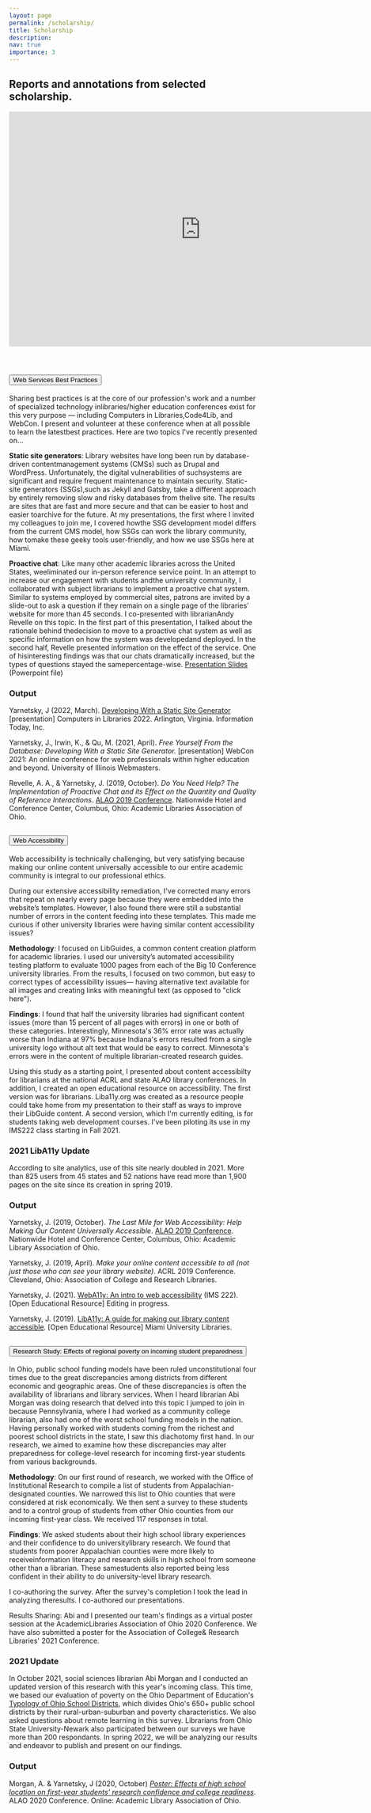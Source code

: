 ```yaml
---
layout: page
permalink: /scholarship/
title: Scholarship
description:
nav: true
importance: 3
---
```

<h2 class="page-header">Reports and annotations from selected scholarship.</h2>

<iframe src="https://docs.google.com/presentation/d/e/2PACX-1vTG2G3fwmcnddCc9R8lYzd93YDN34HQGS_DrWdYgmPdog4ewI03z7oc-2Advf2WQLgH4DIE6-LC3Gmg/embed?start=false&loop=false&delayms=3000" frameborder="0" width="773" height="475" allowfullscreen="true" mozallowfullscreen="true" webkitallowfullscreen="true" style="margin-bottom:2em;"></iframe>

<div class="accordion" id="scholarship-accordion" markdown="1">
  <div class="card">
    <div class="card-header" id="headingOne">
      <h2 class="mb-0">
        <button class="btn btn-link btn-block text-left collapsed" data-toggle="collapse" data-target="#collapseOne" aria-expanded="true" aria-controls="collapseOne">Web Services Best Practices</button>
      </h2>
    </div>
    <div id="collapseOne" class="collapse" aria-labelledby="headingOne" data-parent="#scholarship-accordion">
      <div class="card-body" markdown="1">

Sharing best practices is at the core of our profession's work and a number of specialized technology inlibraries/higher education conferences exist for this very purpose — including Computers in Libraries,Code4Lib, and WebCon. I present and volunteer at these conference when at all possible to learn the latestbest practices. Here are two topics I've recently presented on...

**Static site generators**: Library websites have long been run by database-driven contentmanagement systems (CMSs) such as Drupal and WordPress. Unfortunately, the digital vulnerabilities of suchsystems are significant and require frequent maintenance to maintain security. Static-site generators (SSGs),such as Jekyll and Gatsby, take a different approach by entirely removing slow and risky databases from thelive site. The results are sites that are fast and more secure and that can be easier to host and easier toarchive for the future. At my presentations, the first where I invited my colleagues to join me, I covered howthe SSG development model differs from the current CMS model, how SSGs can work the library community, how tomake these geeky tools user-friendly, and how we use SSGs here at Miami.

**Proactive chat**: Like many other academic libraries across the United States, weeliminated our in-person reference service point. In an attempt to increase our engagement with students andthe university community, I collaborated with subject librarians to implement a proactive chat system. Similar to systems employed by commercial sites, patrons are invited by a slide-out to ask a question if they remain on a single page of the libraries’ website for more than 45 seconds. I co-presented with librarianAndy Revelle on this topic. In the first part of this presentation, I talked about the rationale behind thedecision to move to a proactive chat system as well as specific information on how the system was developedand deployed. In the second half, Revelle presented information on the effect of the service. One of hisinteresting findings was that our chats dramatically increased, but the types of questions stayed the samepercentage-wise. [Presentation  Slides](https://www.alaoweb.org/resources/conferences/2019/archive/Session%202/Proactive%20Chat.pptx) (Powerpoint file)

### Output

Yarnetsky, J (2022, March). [Developing With a Static Site Generator](https://computersinlibraries.infotoday.com/2022/program.aspx#15132) [presentation] Computers in Libraries 2022. Arlington, Virginia. Information Today,  Inc.

Yarnetsky, J., Irwin, K., & Qu, M. (2021, April). *Free Yourself From the Database: Developing With a Static Site Generator.* [presentation] WebCon 2021: An online conference for web professionals  within higher education and beyond. University of Illinois Webmasters.

Revelle, A. A., & Yarnetsky, J. (2019, October). *Do You Need Help? The Implementation of Proactive Chat and its Effect on the Quantity and Quality of Reference Interactions*. [ALAO 2019 Conference](https://www.alaoweb.org/conferences/2019/program). Nationwide Hotel and Conference Center, Columbus, Ohio: Academic Libraries Association of Ohio.

  </div>
</div>
  </div>
  <div class="card">
    <div class="card-header" id="headingTwo">
      <h2 class="mb-0">
        <button class="btn btn-link  btn-block text-left collapsed" data-toggle="collapse" data-target="#collapseTwo" aria-expanded="false" aria-controls="collapseTwo">Web Accessibility
        </button>
      </h2>
    </div>
    <div id="collapseTwo" class="collapse" aria-labelledby="headingTwo" data-parent="#scholarship-accordion">
      <div class="card-body" markdown="1">

Web accessibility is technically challenging, but very satisfying because making our online content universally accessible to our entire academic community is integral to our professional ethics.

During our extensive accessibility remediation, I've corrected many errors that repeat on nearly every page because they were embedded into the website’s templates. However, I also found there were still a substantial number of errors in the content feeding into these templates. This made me curious if other university libraries were having similar content accessibility issues?

**Methodology**: I focused on LibGuides, a common content creation platform for academic libraries. I used our university’s automated accessibility testing platform to evaluate 1000 pages from each of the Big 10 Conference university libraries. From the results, I focused on two common, but easy to correct types of accessibility issues— having alternative text available for all images and creating links with meaningful text (as opposed to "click here").

**Findings**: I found that half the university libraries had significant content issues (more than 15 percent of all pages with errors) in one or both of these categories. Interestingly, Minnesota's 36% error rate was actually worse than Indiana at 97% because Indiana's errors resulted from a single university logo without alt text that would be easy to correct. Minnesota's errors were in the content of multiple librarian-created research guides.

Using this study as a starting point, I presented about content accessibilty for librarians at the national ACRL and state ALAO library conferences. In addition, I created an open educational resource on accessibility. The first version was for librarians. Liba11y.org was created as a resource people could take home from my presentation to their staff as ways to improve their LibGuide content. A second version, which I'm currently editing, is for students taking web development courses. I've been piloting its use in my IMS222 class starting in Fall 2021.

### 2021 LibA11y Update

According to site analytics, use of this site nearly doubled in 2021. More than 825 users from 45 states and 52 nations have read more than 1,900 pages on the site since its creation in spring 2019.

### Output

Yarnetsky, J. (2019, October). *The Last Mile for Web Accessibility: Help Making Our Content Universally Accessible*. [ALAO 2019 Conference](https://www.alaoweb.org/conferences/2019/program). Nationwide Hotel and Conference Center, Columbus, Ohio: Academic Library Association of Ohio.

Yarnetsky, J. (2019, April). *Make your online content accessible to all (not just those who can see your library website)*. ACRL 2019 Conference. Cleveland, Ohio: Association of College and Research Libraries.

Yarnetsky, J. (2021). [WebA11y: An intro to web accessibility](https://yarnete.gitbook.io/weba11y-intro/) (IMS 222). [Open Educational Resource] Editing in progress.

Yarnetsky, J. (2019). [LibA11y: A guide for making our library content accessible](https://www.liba11y.org). [Open Educational Resource] Miami University Libraries.

</div>
    </div>
  </div>
  <div class="card">
    <div class="card-header" id="headingThree">
      <h2 class="mb-0">
        <button class="btn btn-link  btn-block text-left collapsed" data-toggle="collapse" data-target="#collapseThree" aria-expanded="false" aria-controls="collapseThree">Research Study: Effects of regional poverty on incoming student preparedness</button>
      </h2>
    </div>
    <div id="collapseThree" class="collapse" aria-labelledby="headingThree" data-parent="#scholarship-accordion">
      <div class="card-body" markdown="1">

In Ohio, public school funding models have been ruled unconstitutional four times due to the great discrepancies among districts from different economic and geographic areas. One of these discrepancies is often the availability of librarians and library services. When I heard librarian Abi Morgan was doing research that delved into this topic I jumped to join in because Pennsylvania, where I had worked as a community college librarian, also had one of the worst school funding models in the nation. Having personally worked with students coming from the richest and poorest school districts in the state, I saw this diachotomy first hand. In our research, we aimed to examine how these discrepancies may alter preparedness for college-level research for incoming first-year students from various backgrounds.

**Methodology**: On our first round of research, we worked with the Office of Institutional Research to compile a list of students from Appalachian-designated counties. We narrowed this list to Ohio counties that were considered at risk economically. We then sent a survey to these students and to a control group of students from other Ohio counties from our incoming first-year class. We received 117 responses in total.

**Findings**: We asked students about their high school library experiences and their confidence to do universitylibrary research. We found that students from poorer Appalachian counties were more likely to receiveinformation literacy and research skills in high school from someone other than a librarian. These samestudents also reported being less confident in their ability to do university-level library research.

I co-authoring the survey. After the survey's completion I took the lead in analyzing theresults. I co-authored our presentations.

Results Sharing: Abi and I presented our team's findings as a virtual poster session at the AcademicLibraries Association of Ohio 2020 Conference. We have also submitted a poster for the Association of College& Research Libraries' 2021 Conference.

### 2021 Update

In October 2021, social sciences librarian Abi Morgan and I conducted an updated version of this research with this year's incoming class. This time, we based our evaluation of poverty on the Ohio Department of Education's [Typology of Ohio School Districts](https://education.ohio.gov/Topics/Data/Frequently-Requested-Data/Typology-of-Ohio-School-Districts), which divides Ohio's 650+ public school districts by their rural-urban-suburban and poverty characteristics. We also asked questions about remote learning in this survey. Librarians from Ohio State University-Newark also participated between our surveys we have more than 200 respondants. In spring 2022, we will be analyzing our results and endeavor to publish and present on our findings.

### Output

Morgan, A. & Yarnetsky, J (2020, October) *[Poster: Effects of high school location on first-year students’ research confidence and college readiness](https://2020.alaoweb.org/posters/hs-location)*. ALAO 2020 Conference. Online:  Academic Library Association of Ohio.

  </div>
</div>
  </div>
</div>